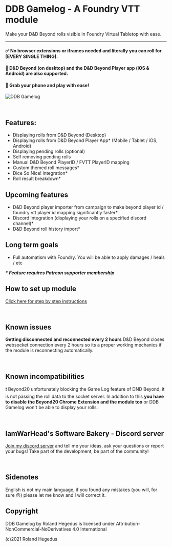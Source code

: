 # DDB Gamelog - A Foundry VTT module

Make your D&D Beyond rolls visible in Foundry Virtual Tabletop with ease. 

---

#### ✅ No browser extensions or iframes needed and literally you can roll for [EVERY SINGLE THING].
#### :rocket: D&D Beyond (on desktop) and the D&D Beyond Player app (iOS & Android) are also supported. 
#### :iphone: Grab your phone and play with ease!


![DDB Gamelog](http://ddbgamelog.datapoint.hu/images/tutorial/demo1.gif)

&nbsp;

## Features:

- Displaying rolls from D&D Beyond (Desktop)
- Displaying rolls from D&D Beyond Player App* (Mobile / Tablet / iOS, Android)
- Displaying pending rolls (optional)
- Self removing pending rolls 
- Manual D&D Beyond PlayerID / FVTT PlayerID mapping
- Custom themed roll messages*
- Dice So Nice! integration*
- Roll result breakdown*

## Upcoming features

- D&D Beyond player importer from campaign to make beyond player id / foundry vtt player id mapping significantly faster*
- Discord integration (displaying your rolls on a specified discord channel)*
- D&D Beyond roll history import*

## Long term goals

- Full automatism with Foundry. You will be able to apply damages / heals / etc

___* Feature requires Patreon supporter membership___

## How to set up module

[Click here for step by step instructions](https://github.com/IamWarHead/ddb-game-log/wiki)

&nbsp;

## Known issues

**Getting disconnected and reconnected every 2 hours**
D&D Beyond closes websocket connection every 2 hours so its a proper working mechanics if the module is reconnecting automatically.

&nbsp;

## Known incompatibilities

:exclamation: Beyond20 unfortunately blocking the Game Log feature of DND Beyond, it is not passing the roll data to the socket server. In addition to this **you have to disable the Beyond20 Chrome Extension and the module too** or DDB Gamelog won't be able to display your rolls.

&nbsp;

## IamWarHead's Software Bakery - Discord server

[Join my discord server](https://discord.gg/HSTtrphyFg) and tell me your ideas, ask your questions or report your bugs! Take part of the development, be part of the community!

&nbsp;

## Sidenotes

English is not my main language, if you found any mistakes (you will, for sure 😥) please let me know and I will correct it.

## Copyright

DDB Gamelog by Roland Hegedus is licensed under Attribution-NonCommercial-NoDerivatives 4.0 International 

(c)2021 Roland Hegedus
